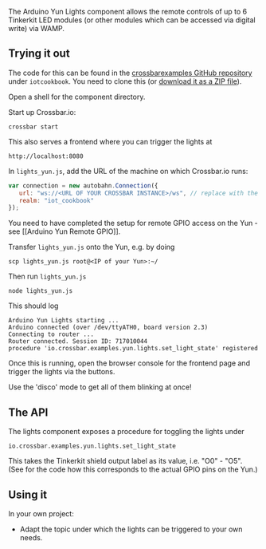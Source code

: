 The Arduino Yun Lights component allows the remote controls of up to 6 Tinkerkit LED modules (or other modules which can be accessed via digital write) via WAMP.

## Trying it out

The code for this can be found in the [crossbarexamples GitHub repository](https://github.com/crossbario/crossbarexamples) under `iotcookbook`. You need to clone this (or [download it as a ZIP file](https://github.com/crossbario/crossbarexamples/archive/master.zip)).

Open a shell for the component directory. 

Start up Crossbar.io:

```shell
crossbar start
```

This also serves a frontend where you can trigger the lights at

```
http://localhost:8080
```

In `lights_yun.js`, add the URL of the machine on which Crossbar.io runs:

```javascript
var connection = new autobahn.Connection({
   url: "ws://<URL OF YOUR CROSSBAR INSTANCE>/ws", // replace with the url of your crossbar instance
   realm: "iot_cookbook"
});
```

You need to have completed the setup for remote GPIO access on the Yun - see [[Arduino Yun Remote GPIO]]. 

Transfer `lights_yun.js` onto the Yun, e.g. by doing 

```console
scp lights_yun.js root@<IP of your Yun>:~/
```

Then run `lights_yun.js` 

```shell
node lights_yun.js
```

This should log

```shell
Arduino Yun Lights starting ...
Arduino connected (over /dev/ttyATH0, board version 2.3)
Connecting to router ...
Router connected. Session ID: 717010044
procedure 'io.crossbar.examples.yun.lights.set_light_state' registered
```

Once this is running, open the browser console for the frontend page and trigger the lights via the buttons. 

Use the 'disco' mode to get all of them blinking at once!

## The API

The lights component exposes a procedure for toggling the lights under

```
io.crossbar.examples.yun.lights.set_light_state
```

This takes the Tinkerkit shield output label as its value, i.e. "O0" - "O5". (See for the code how this corresponds to the actual GPIO pins on the Yun.)

## Using it

In your own project:

* Adapt the topic under which the lights can be triggered to your own needs.